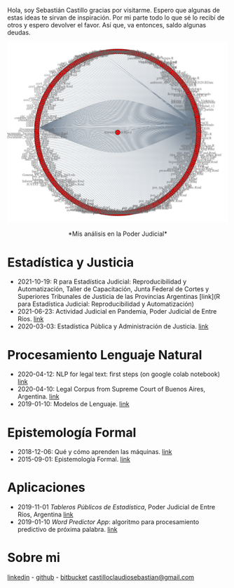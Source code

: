 Hola, soy Sebastián Castillo gracias por visitarme. Espero que algunas de estas ideas te sirvan de inspiración. Por mi parte todo lo que sé lo recibí de otros y espero devolver el favor. Así que, va entonces, saldo algunas deudas.


![](Rplot.png) 
<center>*Mis análisis en la Poder Judicial*</center>

# Estadística y Justicia 
  - 2021-10-19: R para Estadística Judicial: Reproducibilidad y Automatización, Taller de Capacitación, Junta Federal de Cortes y Superiores Tribunales de Justicia de las Provincias Argentinas [link](R para Estadística Judicial: Reproducibilidad y Automatización)
  - 2021-06-23: Actividad Judicial en Pandemia, Poder Judicial de Entre Ríos. [link](https://www.jusentrerios.gov.ar/2021/06/23/en-pandemia-2-millones-de-actos-procesales-y-mas-de-790-mil-presentaciones-digitales/)
  - 2020-03-03: Estadística Pública y Administración de Justicia.  [link](https://medium.com/@castilloclaudiosebastian/estad%C3%ADstica-p%C3%BAblica-y-administraci%C3%B3n-de-justicia-d33141da0708)
  
# Procesamiento Lenguaje Natural
- 2020-04-12: NLP for legal text: first steps (on google colab notebook) [link](https://colab.research.google.com/drive/1n_X-r1mXG5Z0VBkOHC9AtjO1lyY-kSpl)
- 2020-04-10: Legal Corpus from Supreme Court of Buenos Aires, Argentina. [link](https://github.com/castillosebastian/legal_corpus) 
- 2019-01-10: Modelos de Lenguaje. [link](https://castillosebastian.github.io/NLP/Modelos_de_Lenguaje.html)

# Epistemología Formal
- 2018-12-06: Qué y cómo aprenden las máquinas. [link](https://castillosebastian.github.io/epistemologia_formal/Qué-y-cómo-aprenden-las-redes-neuronales.html)
- 2015-09-01: Epistemología Formal. [link](https://castillosebastian.github.io/epistemologia_formal/epistemología_formal.html)   

# Aplicaciones    
- 2019-11-01 *Tableros Públicos de Estadística*, Poder Judicial de Entre Ríos, Argentina [link](https://tablero.jusentrerios.gov.ar/)     
- 2019-01-10 *Word Predictor App*: algoritmo para procesamiento predictivo de próxima palabra. 
[link](https://castillocs.shinyapps.io/shiny_app/)    

# Sobre mi
[linkedin](www.linkedin.com/in/castillocs) - [github](https://github.com/castillosebastian) - [bitbucket](https://bitbucket.org/apgye/)  castilloclaudiosebastian@gmail.com


